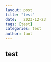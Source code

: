```yaml
---
layout: post
title: "test"
date:   2023-12-23
tags: [test]
categories: test
author: taot
---
```


## test
